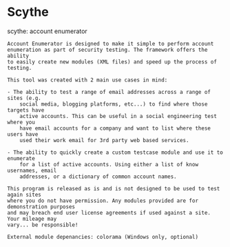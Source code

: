 Scythe
======

scythe: account enumerator

    Account Enumerator is designed to make it simple to perform account
    enumeration as part of security testing. The framework offers the ability
    to easily create new modules (XML files) and speed up the process of testing.

    This tool was created with 2 main use cases in mind:

    - The ability to test a range of email addresses across a range of sites (e.g.
        social media, blogging platforms, etc...) to find where those targets have
        active accounts. This can be useful in a social engineering test where you
        have email accounts for a company and want to list where these users have
        used their work email for 3rd party web based services.

    - The ability to quickly create a custom testcase module and use it to enumerate
        for a list of active accounts. Using either a list of know usernames, email
        addresses, or a dictionary of common account names.

    This program is released as is and is not designed to be used to test again sites
    where you do not have permission. Any modules provided are for demonstration purposes
    and may breach end user license agreements if used against a site. Your mileage may
    vary... be responsible!
    
    External module depenancies: colorama (Windows only, optional)
